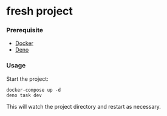 # fresh project

### Prerequisite

- [Docker](https://www.docker.com/products/docker-desktop/)
- [Deno](https://deno.land/)

### Usage

Start the project:

```
docker-compose up -d
deno task dev
```

This will watch the project directory and restart as necessary.
